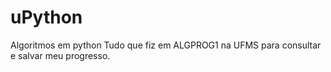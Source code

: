 # uPython
Algoritmos em python
Tudo que fiz em ALGPROG1 na UFMS para consultar e salvar meu progresso.

